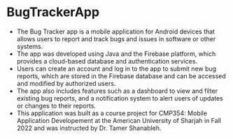 # BugTrackerApp
- The Bug Tracker app is a mobile application for Android devices that allows users to report and track bugs and issues in software or other systems.
- The app was developed using Java and the Firebase platform, which provides a cloud-based database and authentication services.
- Users can create an account and log in to the app to submit new bug reports, which are stored in the Firebase database and can be accessed and modified by authorized users.
- The app also includes features such as a dashboard to view and filter existing bug reports, and a notification system to alert users of updates or changes to their reports.
- This application was built as a course project for CMP354: Mobile Application Developement at the American University of Sharjah in Fall 2022 and was instructed by Dr. Tamer Shanableh.
